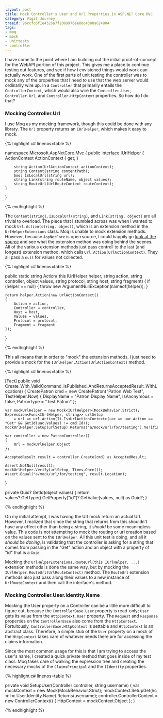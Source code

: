 ```yaml
---
layout: post
title: Mock Controller's User and Url Properties in ASP.NET Core MVC
category: Vigil Journey
treeid: 96ccfc6f1e4326a7f2809976ee88c4388a624804
tags: 
- moq
- mock
- unittests
- controller
---
```


I have come to the point where I am building out the initial proof-of-concept for the WebAPI portion of this project. This gives me a place to continue testing out features, and see if how I envisioned things would work can actually work. One of the first parts of unit testing the controller was to mock any of the properties that I need to use that the web server would ordinarily wire up. In a `Controller` that primarily entails the `ControllerContext`, which would also wire the `Controller.User`, `Controller.Url`, and `Controller.HttpContext` properties. So how do I do that?

### Mocking Controller.Url

I use Moq as my mocking framework, though this could be done with any library. The `Url` property returns an `IUrlHelper`, which makes it easy to mock.

{% highlight c# linenos=table %}

namespace Microsoft.AspNetCore.Mvc
{
    public interface IUrlHelper
    {
        ActionContext ActionContext { get; }

        string Action(UrlActionContext actionContext);
        string Content(string contentPath);
        bool IsLocalUrl(string url);
        string Link(string routeName, object values);
        string RouteUrl(UrlRouteContext routeContext);
    }
}

{% endhighlight %}

The `Content(string)`, `IsLocalUrl(string)`, and `Link(string, object)` are all trivial to overload. The piece that I stumbled across was when I wanted to mock `Url.Action(string, object)`, which is an extension method in the `UrlHelperExtensions` class. Moq is unable to mock extension methods. However, because `AspNetCore` is open source, I could happily go [look at the source](https://github.com/aspnet/Mvc/blob/master/src/Microsoft.AspNetCore.Mvc.Core/UrlHelperExtensions.cs) and see what the extension method was doing behind the scenes. All of the various extension methods just pass controll to the last (and longest) extension method, which calls `Url.Action(UrlActionContext)`. They all pass a `null` for values not collected.

{% highlight c# linenos=table %}

public static string Action(
    this IUrlHelper helper,
    string action,
    string controller,
    object values,
    string protocol,
    string host,
    string fragment)
{
    if (helper == null)
    {
        throw new ArgumentNullException(nameof(helper));
    }

    return helper.Action(new UrlActionContext()
    {
        Action = action,
        Controller = controller,
        Host = host,
        Values = values,
        Protocol = protocol,
        Fragment = fragment
    });
}

{% endhighlight %}

This all means that in order to "mock" the extension methods, I just need to provide a mock for the `IUrlHelper.Action(UrlActionContext)` method.

{% highlight c# linenos=table %}

[Fact]
public void Create_With_ValidCommand_IsPublished_AndReturnsAcceptedResult_WithLocation()
{
    CreatePatron cmd = new CreatePatron("Patron Web Test", TestHelper.Now)
    {
        DisplayName = "Patron Display Name",
        IsAnonymous = false,
        PatronType = "Test Patron"
    };

    var mockUrlHelper = new Mock<IUrlHelper>(MockBehavior.Strict);
    Expression<Func<IUrlHelper, string>> urlSetup
        = url => url.Action(It.Is<UrlActionContext>(uac => uac.Action == "Get" && GetId(uac.Values) != cmd.Id));
    mockUrlHelper.Setup(urlSetup).Returns("a/mock/url/for/testing").Verifiable();

    var controller = new PatronController()
    {
        Url = mockUrlHelper.Object
    };

    AcceptedResult result = controller.Create(cmd) as AcceptedResult;

    Assert.NotNull(result);
    mockUrlHelper.Verify(urlSetup, Times.Once());
    Assert.Equal("a/mock/url/for/testing", result.Location);
}

private Guid? GetId(object values)
{
    return values?.GetType().GetProperty("id")?.GetValue(values, null) as Guid?;
}

{% endhighlight %}

On my initial attempt, I was having the Url mock return an actual Url. However, I realized that since the string that returns from this shouldn't have any effect other than being a string, it _should_ be some meaningless value. This code is not attempting to mock the routing or url creation based on the values sent to the `IUrlHelper`. All this unit test is doing, and all it _should be doning_, is validating that the controller is asking for a string that comes from passing in the "Get" action and an object with a property of "id" that is a `Guid`.

Mocking the `UrlHelperExtensions.RouteUrl(this IUrlHelper, ...)` extension methods is done the same way, but by mocking the `IUrlHelper.RouteUrl(UrlRouteContext)` method. The `RouteUrl` extension methods also just pass along their values to a new instance of `UrlRouteContext` and then call the interface's method.

### Mocking Controller.User.Identity.Name

Mocking the User property on a Controller can be a little more difficult to figure out, because the `ControllerBase.User` property is read-only; `User` gets its value from the `HttpContext.User` property. The `Request` and `Response` properties on the `ControllerBase` also come from the `HttpContext`. Fortuitously, `ControllerBase.HttpContext` is settable and `HttpContext` is an abstract class. Therefore, a simple stub of the `User` property on a mock of the `HttpContext` takes care of whatever needs there are for accessing the claims information.

Since the most common usage for this is that I am trying to access the user's name, I created a quick private method that goes inside of my test class. Moq takes care of walking the expression tree and creating the necessary mocks of the `ClaimsPrincipal` and the `IIdentity` properties.

{% highlight c# linenos=table %}

private void SetupUser(Controller controller, string username)
{
    var mockContext = new Mock<HttpContext>(MockBehavior.Strict);
    mockContext.SetupGet(hc => hc.User.Identity.Name).Returns(username);
    controller.ControllerContext = new ControllerContext()
    {
        HttpContext = mockContext.Object
    };
}

{% endhighlight %}
